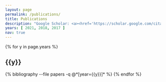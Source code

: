 ```yaml
---
layout: page
permalink: /publications/
title: Publications
description: "Google Scholar: <a><href='https://scholar.google.com/citations?user=08esT74AAAAJ&hl=en' target='_blank'>08esT74AAAAJ</a> | * denotes equal contribution and joint lead authorship."
years: [ 2021, 2018, 2017 ]
nav: true
---
```


<div class="publications">

{% for y in page.years %}
  <h2 class="year">{{y}}</h2>
  {% bibliography --file papers -q @*[year={{y}}]* %}
{% endfor %}

</div>
